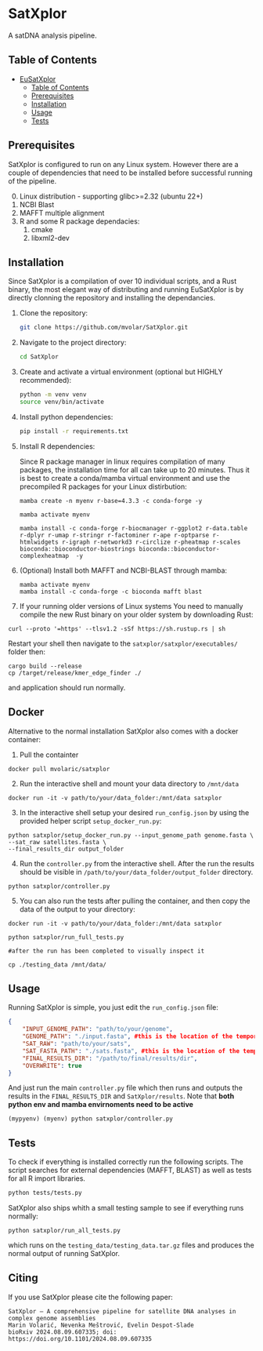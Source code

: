 # SatXplor

A satDNA analysis pipeline.

## Table of Contents

- [EuSatXplor](#eusatxplor)
  - [Table of Contents](#table-of-contents)
  - [Prerequisites](#prerequisites)
  - [Installation](#installation)
  - [Usage](#usage)
  - [Tests](#tests)

## Prerequisites

SatXplor is configured to run on any Linux system. However there are a couple of dependencies that need to be installed before successful running of the pipeline.

0. Linux distribution - supporting glibc>=2.32 (ubuntu 22+)
1. NCBI Blast
2. MAFFT multiple alignment 
3. R and some R package dependacies: 
   1. cmake
   2. libxml2-dev

## Installation

Since SatXplor is a compilation of over 10 individual scripts, and a Rust binary, the most elegant way of distributing and running EuSatXplor is by directly clonning the repository and installing the dependancies. 


1. Clone the repository:

    ```bash
    git clone https://github.com/mvolar/SatXplor.git
    ```

2. Navigate to the project directory:

    ```bash
    cd SatXplor
    ```

3. Create and activate a virtual environment (optional but HIGHLY recommended):

    ```bash
    python -m venv venv
    source venv/bin/activate  
    ```

4. Install python dependencies:

    ```bash
    pip install -r requirements.txt
    ```

5. Install R dependencies:

    Since R package manager in linux requires compilation of many packages, the installation time for all can take up to 20 minutes. Thus it is best to create a conda/mamba virtual environment and use the precompiled R packages for your Linux distirbution:
    
    ```
    mamba create -n myenv r-base=4.3.3 -c conda-forge -y 

    mamba activate myenv

    mamba install -c conda-forge r-biocmanager r-ggplot2 r-data.table r-dplyr r-umap r-stringr r-factominer r-ape r-optparse r-htmlwidgets r-igraph r-networkd3 r-circlize r-pheatmap r-scales bioconda::bioconductor-biostrings bioconda::bioconductor-complexheatmap  -y 
    ```


6. (Optional) Install both MAFFT and NCBI-BLAST through mamba:

    ```
    mamba activate myenv
    mamba install -c conda-forge -c bioconda mafft blast
    ```
7. If your running older versions of Linux systems You need to manually compile the new Rust binary on your older system by downloading Rust:

```
curl --proto '=https' --tlsv1.2 -sSf https://sh.rustup.rs | sh
```

Restart your shell then navigate to the `satxplor/satxplor/executables/` folder then:

```
cargo build --release
cp /target/release/kmer_edge_finder ./
```

and application should run normally.

## Docker

Alternative to the normal installation SatXplor also comes with a docker container:

1. Pull the containter
```
docker pull mvolaric/satxplor
```
2. Run the interactive shell and mount your data directory to `/mnt/data`
```
docker run -it -v path/to/your/data_folder:/mnt/data satxplor
```
3. In the interactive shell setup your desired `run_config.json` by using the provided helper script `setup_docker_run.py`:

```
python satxplor/setup_docker_run.py --input_genome_path genome.fasta \
--sat_raw satellites.fasta \
--final_results_dir output_folder
```

4. Run the `controller.py` from the interactive shell. After the run the results should be visible in `/path/to/your/data_folder/output_folder` directory.

```
python satxplor/controller.py
```

5. You can also run the tests after pulling the container, and then copy the data of the output to your directory:
```
docker run -it -v path/to/your/data_folder:/mnt/data satxplor

python satxplor/run_full_tests.py

#after the run has been completed to visually inspect it

cp ./testing_data /mnt/data/
```

## Usage

Running SatXplor is simple, you just edit the `run_config.json` file:

```json
{
    "INPUT_GENOME_PATH": "path/to/your/genome",
    "GENOME_PATH": "./input.fasta", #this is the location of the temporary copy
	"SAT_RAW": "path/to/your/sats",
    "SAT_FASTA_PATH": "./sats.fasta", #this is the location of the temporary copy
    "FINAL_RESULTS_DIR": "/path/to/final/results/dir",
    "OVERWRITE": true
}
```

And just run the main `controller.py` file which then runs and outputs the results in the `FINAL_RESULTS_DIR` and `SatXplor/results`. Note that **both python env and mamba envirnoments need to be active**

```
(mypyenv) (myenv) python satxplor/controller.py
```

## Tests

To check if everything is installed correctly run the following scripts. The script searches for external dependencies (MAFFT, BLAST) as well as tests for all R import libraries.
``` bash
python tests/tests.py
```

SatXplor also ships whith a small testing sample to see if everything runs normally:

```
python satxplor/run_all_tests.py
```
which runs on the `testing_data/testing_data.tar.gz` files and produces the normal output of running SatXplor.


## Citing 

If you use SatXplor please cite the following paper:

```
SatXplor – A comprehensive pipeline for satellite DNA analyses in complex genome assemblies
Marin Volarić, Nevenka Meštrović, Evelin Despot-Slade
bioRxiv 2024.08.09.607335; doi: https://doi.org/10.1101/2024.08.09.607335
```
